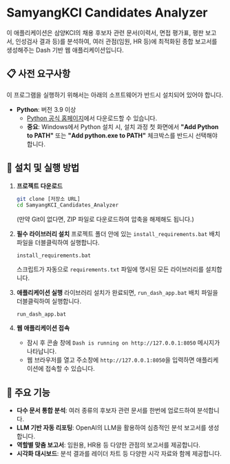 # SamyangKCI Candidates Analyzer

이 애플리케이션은 삼양KCI의 채용 후보자 관련 문서(이력서, 면접 평가표, 평판 보고서, 인성검사 결과 등)를 분석하여, 여러 관점(임원, HR 등)에 최적화된 종합 보고서를 생성해주는 Dash 기반 웹 애플리케이션입니다.

## 📋 사전 요구사항

이 프로그램을 실행하기 위해서는 아래의 소프트웨어가 반드시 설치되어 있어야 합니다.

- **Python**: 버전 3.9 이상
  - [Python 공식 홈페이지](https://www.python.org/downloads/)에서 다운로드할 수 있습니다.
  - **중요**: Windows에서 Python 설치 시, 설치 과정 첫 화면에서 **"Add Python to PATH"** 또는 **"Add python.exe to PATH"** 체크박스를 반드시 선택해야 합니다.

## 🚀 설치 및 실행 방법

1.  **프로젝트 다운로드**
    ```bash
    git clone [저장소 URL]
    cd SamyangKCI_Candidates_Analyzer
    ```
    (만약 Git이 없다면, ZIP 파일로 다운로드하여 압축을 해제해도 됩니다.)

2.  **필수 라이브러리 설치**
    프로젝트 폴더 안에 있는 `install_requirements.bat` 배치 파일을 더블클릭하여 실행합니다.
    ```
    install_requirements.bat
    ```
    스크립트가 자동으로 `requirements.txt` 파일에 명시된 모든 라이브러리를 설치합니다.

3.  **애플리케이션 실행**
    라이브러리 설치가 완료되면, `run_dash_app.bat` 배치 파일을 더블클릭하여 실행합니다.
    ```
    run_dash_app.bat
    ```

4.  **웹 애플리케이션 접속**
    - 잠시 후 콘솔 창에 `Dash is running on http://127.0.0.1:8050` 메시지가 나타납니다.
    - 웹 브라우저를 열고 주소창에 `http://127.0.0.1:8050`을 입력하면 애플리케이션에 접속할 수 있습니다.

## 📝 주요 기능

- **다수 문서 통합 분석**: 여러 종류의 후보자 관련 문서를 한번에 업로드하여 분석합니다.
- **LLM 기반 자동 리포팅**: OpenAI의 LLM을 활용하여 심층적인 분석 보고서를 생성합니다.
- **역할별 맞춤 보고서**: 임원용, HR용 등 다양한 관점의 보고서를 제공합니다.
- **시각화 대시보드**: 분석 결과를 레이더 차트 등 다양한 시각 자료와 함께 제공합니다. 